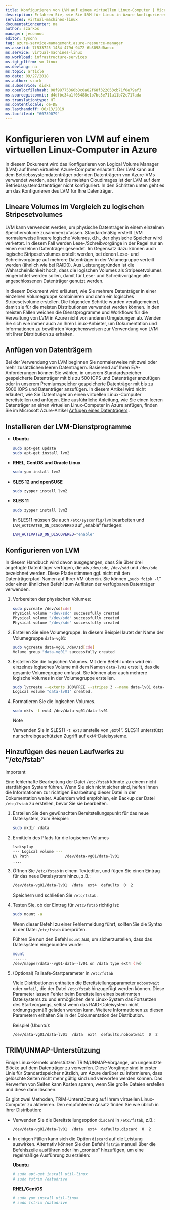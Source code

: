 ```yaml
---
title: Konfigurieren von LVM auf einem virtuellen Linux-Computer | Microsoft Docs
description: Erfahren Sie, wie Sie LVM für Linux in Azure konfigurieren.
services: virtual-machines-linux
documentationcenter: na
author: szarkos
manager: jeconnoc
editor: tysonn
tag: azure-service-management,azure-resource-manager
ms.assetid: 7f533725-1484-479d-9472-6b3098d0aecc
ms.service: virtual-machines-linux
ms.workload: infrastructure-services
ms.tgt_pltfrm: vm-linux
ms.devlang: na
ms.topic: article
ms.date: 09/27/2018
ms.author: szark
ms.subservice: disks
ms.openlocfilehash: 08f98775360b8c0a82f68f322053cb71f0e79af3
ms.sourcegitcommit: d4dfbc34a1f03488e1b7bc5e711a11b72c717ada
ms.translationtype: HT
ms.contentlocale: de-DE
ms.lasthandoff: 06/13/2019
ms.locfileid: "60739079"
---
```

# <a name="configure-lvm-on-a-linux-vm-in-azure"></a>Konfigurieren von LVM auf einem virtuellen Linux-Computer in Azure
In diesem Dokument wird das Konfigurieren von Logical Volume Manager (LVM) auf Ihrem virtuellen Azure-Computer erläutert. Der LVM kann auf dem Betriebssystemdatenträger oder den Datenträgern von Azure-VMs verwendet werden, aber für die meisten Cloudimages ist der LVM auf dem Betriebssystemdatenträger nicht konfiguriert. In den Schritten unten geht es um das Konfigurieren des LVM für Ihre Datenträger.

## <a name="linear-vs-striped-logical-volumes"></a>Lineare Volumes im Vergleich zu logischen Stripesetvolumes
LVM kann verwendet werden, um physische Datenträger in einem einzelnen Speichervolume zusammenzufassen. Standardmäßig erstellt LVM normalerweise lineare logische Volumes, d.h., der physische Speicher wird verkettet. In diesem Fall werden Lese-/Schreibvorgänge in der Regel nur an einen einzelnen Datenträger gesendet. Im Gegensatz dazu können auch logische Stripesetvolumes erstellt werden, bei denen Lese- und Schreibvorgänge auf mehrere Datenträger in der Volumegruppe verteilt werden (ähnlich wie bei RAID0). Aus Leistungsgründen ist die Wahrscheinlichkeit hoch, dass die logischen Volumes als Stripesetvolumes eingerichtet werden sollen, damit für Lese- und Schreibvorgänge alle angeschlossenen Datenträger genutzt werden.

In diesem Dokument wird erläutert, wie Sie mehrere Datenträger in einer einzelnen Volumegruppe kombinieren und dann ein logisches Stripesetvolume erstellen. Die folgenden Schritte wurden verallgemeinert, damit sie für die meisten Distributionen verwendet werden können. In den meisten Fällen weichen die Dienstprogramme und Workflows für die Verwaltung von LVM in Azure nicht von anderen Umgebungen ab. Wenden Sie sich wie immer auch an Ihren Linux-Anbieter, um Dokumentation und Informationen zu bewährten Vorgehensweisen zur Verwendung von LVM mit Ihrer Distribution zu erhalten.

## <a name="attaching-data-disks"></a>Anfügen von Datenträgern
Bei der Verwendung von LVM beginnen Sie normalerweise mit zwei oder mehr zusätzlichen leeren Datenträgern. Basierend auf Ihren E/A-Anforderungen können Sie wählen, in unserem Standardspeicher gespeicherte Datenträger mit bis zu 500 IOPS und Datenträger anzufügen oder in unserem Premiumspeicher gespeicherte Datenträger mit bis zu 5000 IOPS und Datenträger anzufügen. In diesem Artikel wird nicht erläutert, wie Sie Datenträger an einen virtuellen Linux-Computer bereitstellen und anfügen. Eine ausführliche Anleitung, wie Sie einen leeren Datenträger an einen virtuellen Linux-Computer in Azure anfügen, finden Sie im Microsoft Azure-Artikel [Anfügen eines Datenträgers](add-disk.md?toc=%2fazure%2fvirtual-machines%2flinux%2ftoc.json) .

## <a name="install-the-lvm-utilities"></a>Installieren der LVM-Dienstprogramme
* **Ubuntu**

    ```bash  
    sudo apt-get update
    sudo apt-get install lvm2
    ```

* **RHEL, CentOS und Oracle Linux**

    ```bash   
    sudo yum install lvm2
    ```

* **SLES 12 und openSUSE**

    ```bash   
    sudo zypper install lvm2
    ```

* **SLES 11**

    ```bash   
    sudo zypper install lvm2
    ```

    In SLES11 müssen Sie auch `/etc/sysconfig/lvm` bearbeiten und `LVM_ACTIVATED_ON_DISCOVERED` auf „enable“ festlegen:

    ```sh   
    LVM_ACTIVATED_ON_DISCOVERED="enable" 
    ```

## <a name="configure-lvm"></a>Konfigurieren von LVM
In diesem Handbuch wird davon ausgegangen, dass Sie über drei angefügte Datenträger verfügen, die als `/dev/sdc`, `/dev/sdd` und `/dev/sde` bezeichnet werden. Diese Pfade stimmen ggf. nicht mit den Datenträgerpfad-Namen auf Ihrer VM überein. Sie können „`sudo fdisk -l`“ oder einen ähnlichen Befehl zum Auflisten der verfügbaren Datenträger verwenden.

1. Vorbereiten der physischen Volumes:

    ```bash    
    sudo pvcreate /dev/sd[cde]
    Physical volume "/dev/sdc" successfully created
    Physical volume "/dev/sdd" successfully created
    Physical volume "/dev/sde" successfully created
    ```

2. Erstellen Sie eine Volumegruppe. In diesem Beispiel lautet der Name der Volumegruppe `data-vg01`:

    ```bash    
    sudo vgcreate data-vg01 /dev/sd[cde]
    Volume group "data-vg01" successfully created
    ```

3. Erstellen Sie die logischen Volumes. Mit dem Befehl unten wird ein einzelnes logisches Volume mit dem Namen `data-lv01` erstellt, das die gesamte Volumegruppe umfasst. Sie können aber auch mehrere logische Volumes in der Volumegruppe erstellen.

    ```bash   
    sudo lvcreate --extents 100%FREE --stripes 3 --name data-lv01 data-vg01
    Logical volume "data-lv01" created.
    ```

4. Formatieren Sie die logischen Volumes.

    ```bash  
    sudo mkfs -t ext4 /dev/data-vg01/data-lv01
    ```
   
   > [!NOTE]
   > Verwenden Sie in SLES11 `-t ext3` anstelle von „ext4“. SLES11 unterstützt nur schreibgeschützten Zugriff auf ext4-Dateisysteme.

## <a name="add-the-new-file-system-to-etcfstab"></a>Hinzufügen des neuen Laufwerks zu "/etc/fstab"
> [!IMPORTANT]
> Eine fehlerhafte Bearbeitung der Datei `/etc/fstab` könnte zu einem nicht startfähigen System führen. Wenn Sie sich nicht sicher sind, helfen Ihnen die Informationen zur richtigen Bearbeitung dieser Datei in der Dokumentation weiter. Außerdem wird empfohlen, ein Backup der Datei `/etc/fstab` zu erstellen, bevor Sie sie bearbeiten.

1. Erstellen Sie den gewünschten Bereitstellungspunkt für das neue Dateisystem, zum Beispiel:

    ```bash  
    sudo mkdir /data
    ```

2. Ermitteln des Pfads für die logischen Volumes

    ```bash    
    lvdisplay
    --- Logical volume ---
    LV Path                /dev/data-vg01/data-lv01
    ....
    ```

3. Öffnen Sie `/etc/fstab` in einem Texteditor, und fügen Sie einen Eintrag für das neue Dateisystem hinzu, z.B.:

    ```bash    
    /dev/data-vg01/data-lv01  /data  ext4  defaults  0  2
    ```   
    Speichern und schließen Sie `/etc/fstab`.

4. Testen Sie, ob der Eintrag für `/etc/fstab` richtig ist:

    ```bash    
    sudo mount -a
    ```

    Wenn dieser Befehl zu einer Fehlermeldung führt, sollten Sie die Syntax in der Datei `/etc/fstab` überprüfen.
   
    Führen Sie nun den Befehl `mount` aus, um sicherzustellen, dass das Dateisystem eingebunden wurde:

    ```bash    
    mount
    ......
    /dev/mapper/data--vg01-data--lv01 on /data type ext4 (rw)
    ```

5. (Optional) Failsafe-Startparameter in `/etc/fstab`
   
    Viele Distributionen enthalten die Bereitstellungsparameter `nobootwait` oder `nofail`, die der Datei `/etc/fstab` hinzugefügt werden können. Diese Parameter lassen Fehler beim Bereitstellen eines bestimmten Dateisystems zu und ermöglichen dem Linux-System das Fortsetzen des Startvorgangs, selbst wenn das RAID-Dateisystem nicht ordnungsgemäß geladen werden kann. Weitere Informationen zu diesen Parametern erhalten Sie in der Dokumentation der Distribution.
   
    Beispiel (Ubuntu):

    ```bash 
    /dev/data-vg01/data-lv01  /data  ext4  defaults,nobootwait  0  2
    ```

## <a name="trimunmap-support"></a>TRIM/UNMAP-Unterstützung
Einige Linux-Kernels unterstützen TRIM/UNMAP-Vorgänge, um ungenutzte Blöcke auf dem Datenträger zu verwerfen. Diese Vorgänge sind in erster Linie für Standardspeicher nützlich, um Azure darüber zu informieren, dass gelöschte Seiten nicht mehr gültig sind und verworfen werden können. Das Verwerfen von Seiten kann Kosten sparen, wenn Sie große Dateien erstellen und diese dann löschen.

Es gibt zwei Methoden, TRIM-Unterstützung auf Ihrem virtuellen Linux-Computer zu aktivieren. Den empfohlenen Ansatz finden Sie wie üblich in Ihrer Distribution:

- Verwenden Sie die Bereitstellungsoption `discard` in `/etc/fstab`, z.B.:

    ```bash 
    /dev/data-vg01/data-lv01  /data  ext4  defaults,discard  0  2
    ```

- In einigen Fällen kann sich die Option `discard` auf die Leistung auswirken. Alternativ können Sie den Befehl `fstrim` manuell über die Befehlszeile ausführen oder ihn „crontab“ hinzufügen, um eine regelmäßige Ausführung zu erzielen:

    **Ubuntu**

    ```bash 
    # sudo apt-get install util-linux
    # sudo fstrim /datadrive
    ```

    **RHEL/CentOS**

    ```bash 
    # sudo yum install util-linux
    # sudo fstrim /datadrive
    ```
